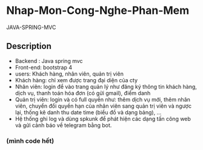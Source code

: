 # Nhap-Mon-Cong-Nghe-Phan-Mem
JAVA-SPRING-MVC
## Description
* Backend : Java spring mvc
* Front-end: bootstrap 4
* users: Khách hàng, nhân viên, quản trị viên
* Khách hàng: chỉ xem được trang đại diện của cty
* Nhân viên: login để vào trang quản lý như đăng ký thông tin khách hàng, dịch vụ, thanh toán hóa đơn (có gửi gmail), điểm danh
* Quản trị viên: login và có full quyền như: thêm dịch vụ mới, thêm nhân viên, chuyển đổi quyền hạn của nhân viên sang quản trị viên và ngược lại, thống kê danh thu date time (biểu đồ và dạng bảng), ...
* Hệ thống ghi log và dùng spkunk để phát hiện các dạng tấn công web và gửi cảnh báo về telegram bằng bot.

### (mình code hết)
